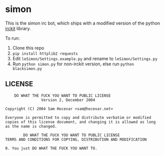 simon
=====

This is the simon irc bot, which ships with a modified version of the python [irckit](https://github.com/coleifer/irc) library.

To run:

1. Clone this repo
2. ```pip install httplib2 requests```
3. Edit ```leSimon/Settings.example.py``` and rename to ```leSimon/Settings.py```
4. Run ```python simon.py``` for non-irckit version, else run ```python blacksimon.py```


LICENSE
-------

        DO WHAT THE FUCK YOU WANT TO PUBLIC LICENSE
                    Version 2, December 2004

    Copyright (C) 2004 Sam Hocevar <sam@hocevar.net>

    Everyone is permitted to copy and distribute verbatim or modified
    copies of this license document, and changing it is allowed as long
    as the name is changed.

            DO WHAT THE FUCK YOU WANT TO PUBLIC LICENSE
    TERMS AND CONDITIONS FOR COPYING, DISTRIBUTION AND MODIFICATION

    0. You just DO WHAT THE FUCK YOU WANT TO.

